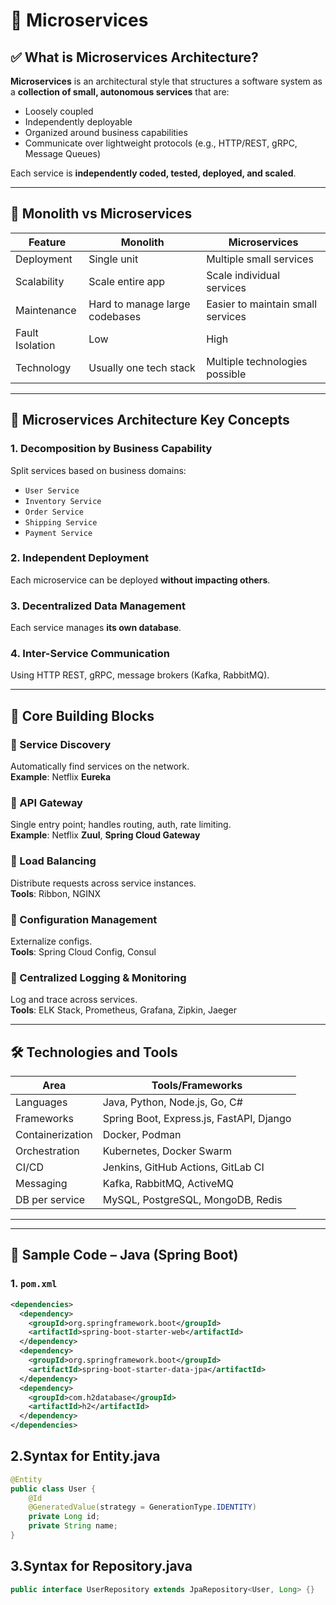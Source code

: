# 🧩 Microservices

## ✅ What is Microservices Architecture?

**Microservices** is an architectural style that structures a software system as a **collection of small, autonomous services** that are:
- Loosely coupled
- Independently deployable
- Organized around business capabilities
- Communicate over lightweight protocols (e.g., HTTP/REST, gRPC, Message Queues)

Each service is **independently coded, tested, deployed, and scaled**.

---

## 🔸 Monolith vs Microservices

| Feature        | Monolith                                     | Microservices                                  |
|----------------|----------------------------------------------|------------------------------------------------|
| Deployment     | Single unit                                  | Multiple small services                        |
| Scalability    | Scale entire app                             | Scale individual services                      |
| Maintenance    | Hard to manage large codebases               | Easier to maintain small services              |
| Fault Isolation| Low                                          | High                                           |
| Technology     | Usually one tech stack                       | Multiple technologies possible                 |

---

## 🧩 Microservices Architecture Key Concepts

### 1. Decomposition by Business Capability
Split services based on business domains:
- `User Service`
- `Inventory Service`
- `Order Service`
- `Shipping Service`
- `Payment Service`

### 2. Independent Deployment
Each microservice can be deployed **without impacting others**.

### 3. Decentralized Data Management
Each service manages **its own database**.

### 4. Inter-Service Communication
Using HTTP REST, gRPC, message brokers (Kafka, RabbitMQ).

---

## 🧱 Core Building Blocks

### 🔹 Service Discovery
Automatically find services on the network.  
**Example**: Netflix **Eureka**

### 🔹 API Gateway
Single entry point; handles routing, auth, rate limiting.  
**Example**: Netflix **Zuul**, **Spring Cloud Gateway**

### 🔹 Load Balancing
Distribute requests across service instances.  
**Tools**: Ribbon, NGINX

### 🔹 Configuration Management
Externalize configs.  
**Tools**: Spring Cloud Config, Consul

### 🔹 Centralized Logging & Monitoring
Log and trace across services.  
**Tools**: ELK Stack, Prometheus, Grafana, Zipkin, Jaeger

---

## 🛠️ Technologies and Tools

| Area                   | Tools/Frameworks                                |
|------------------------|--------------------------------------------------|
| Languages              | Java, Python, Node.js, Go, C#                   |
| Frameworks             | Spring Boot, Express.js, FastAPI, Django        |
| Containerization       | Docker, Podman                                  |
| Orchestration          | Kubernetes, Docker Swarm                        |
| CI/CD                  | Jenkins, GitHub Actions, GitLab CI              |
| Messaging              | Kafka, RabbitMQ, ActiveMQ                       |
| DB per service         | MySQL, PostgreSQL, MongoDB, Redis               |

---


---

## 🧪 Sample Code – Java (Spring Boot)

### 1. `pom.xml`

```xml
<dependencies>
  <dependency>
    <groupId>org.springframework.boot</groupId>
    <artifactId>spring-boot-starter-web</artifactId>
  </dependency>
  <dependency>
    <groupId>org.springframework.boot</groupId>
    <artifactId>spring-boot-starter-data-jpa</artifactId>
  </dependency>
  <dependency>
    <groupId>com.h2database</groupId>
    <artifactId>h2</artifactId>
  </dependency>
</dependencies>
```
## 2.Syntax for Entity.java
```java
@Entity
public class User {
    @Id
    @GeneratedValue(strategy = GenerationType.IDENTITY)
    private Long id;
    private String name;
}

```
## 3.Syntax for Repository.java
```java
public interface UserRepository extends JpaRepository<User, Long> {}
